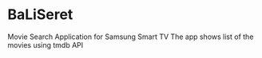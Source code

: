 # BaLiSeret
Movie Search Application for Samsung Smart TV
The app shows list of the movies using tmdb API 
